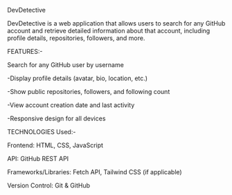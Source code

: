 DevDetective

DevDetective is a web application that allows users to search for any GitHub account and retrieve detailed information about that account, including profile details, repositories, followers, and more.

FEATURES:-

Search for any GitHub user by username

-Display profile details (avatar, bio, location, etc.)

-Show public repositories, followers, and following count

-View account creation date and last activity

-Responsive design for all devices

TECHNOLOGIES Used:-

Frontend: HTML, CSS, JavaScript

API: GitHub REST API

Frameworks/Libraries: Fetch API, Tailwind CSS (if applicable)

Version Control: Git & GitHub
